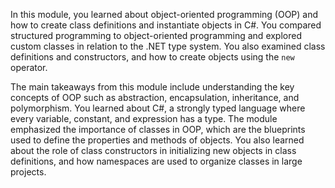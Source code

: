 In this module, you learned about object-oriented programming (OOP) and how to create class definitions and instantiate objects in C#. You compared structured programming to object-oriented programming and explored custom classes in relation to the .NET type system. You also examined class definitions and constructors, and how to create objects using the `new` operator.

The main takeaways from this module include understanding the key concepts of OOP such as abstraction, encapsulation, inheritance, and polymorphism. You learned about C#, a strongly typed language where every variable, constant, and expression has a type. The module emphasized the importance of classes in OOP, which are the blueprints used to define the properties and methods of objects. You also learned about the role of class constructors in initializing new objects in class definitions, and how namespaces are used to organize classes in large projects.
